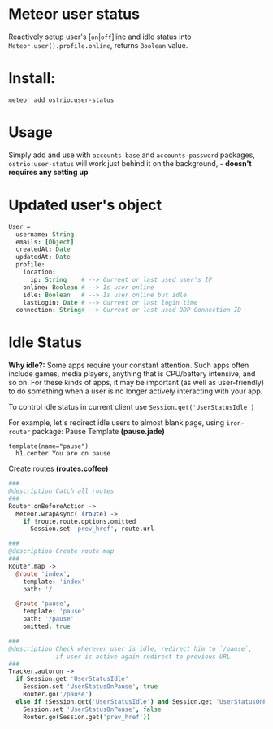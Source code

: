 Meteor user status
========
Reactively setup user's [`on`|`off`]line and idle status into `Meteor.user().profile.online`, returns `Boolean` value.

Install:
========
```shell
meteor add ostrio:user-status
```

Usage
========
Simply add and use with `accounts-base` and `accounts-password` packages, `ostrio:user-status` will work just behind it on the background, - __doesn't requires any setting up__

Updated user's object
========
```coffeescript
User = 
  username: String
  emails: [Object]
  createdAt: Date
  updatedAt: Date
  profile:
    location:
      ip: String    # --> Current or last used user's IP
    online: Boolean # --> Is user online
    idle: Boolean   # --> Is user online but idle
    lastLogin: Date # --> Current or last login time
  connection: String# --> Current or last used DDP Connection ID
```


Idle Status
========
__Why idle?:__ Some apps require your constant attention. Such apps often include games, media players, anything that is CPU/battery intensive, and so on. For these kinds of apps, it may be important (as well as user-friendly) to do something when a user is no longer actively interacting with your app.

To control idle status in current client use `Session.get('UserStatusIdle')`

For example, let's redirect idle users to almost blank page, using `iron-router` package:
Pause Template __(pause.jade)__
```jade
template(name="pause")
  h1.center You are on pause
```

Create routes __(routes.coffee)__
```coffeescript
###
@description Catch all routes
###
Router.onBeforeAction ->
  Meteor.wrapAsync( (route) ->
    if !route.route.options.omitted
      Session.set 'prev_href', route.url

###
@description Create route map
###
Router.map ->
  @route 'index',
    template: 'index'
    path: '/'

  @route 'pause',
    template: 'pause'
    path: '/pause'
    omitted: true

###
@description Check wherever user is idle, redirect him to `/pause`, 
             if user is active again redirect to previous URL
###
Tracker.autorun ->
  if Session.get 'UserStatusIdle'
    Session.set 'UserStatusOnPause', true
    Router.go('/pause')
  else if !Session.get('UserStatusIdle') and Session.get 'UserStatusOnPause'
    Session.set 'UserStatusOnPause', false
    Router.go(Session.get('prev_href'))
```